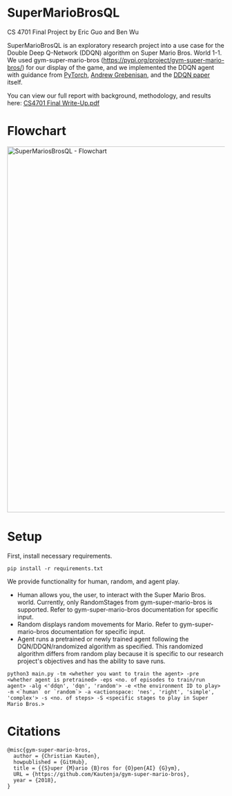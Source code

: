 # SuperMarioBrosQL
CS 4701 Final Project by Eric Guo and Ben Wu

SuperMarioBrosQL is an exploratory research project into a use case for the Double 
Deep Q-Network (DDQN) algorithm on Super Mario Bros. World 1-1. We used gym-super-mario-bros (https://pypi.org/project/gym-super-mario-bros/) 
for our display of the game, and we implemented the DDQN agent with guidance from [PyTorch](https://pytorch.org/tutorials/intermediate/reinforcement_q_learning.html), [Andrew Grebenisan](https://blog.paperspace.com/building-double-deep-q-network-super-mario-bros/), and the [DDQN paper](https://arxiv.org/abs/1509.06461) itself. 

You can view our full report with background, methodology, and results here: [CS4701 Final Write-Up.pdf](https://github.com/ericguo31/SuperMarioBrosQL/files/13707708/CS4701.Final.Write-Up.pdf)

# Flowchart
<img width="845" alt="SuperMariosBrosQL - Flowchart" src="https://github.com/ericguo31/SuperMarioBrosQL/assets/71906595/9c60fb57-8fd9-4236-90bc-0d43c7126d57">

# Setup
First, install necessary requirements.

```
pip install -r requirements.txt
```

We provide functionality for human, random, and agent play.
- Human allows you, the user, to interact with the Super Mario Bros. world. Currently, only RandomStages from gym-super-mario-bros is supported. Refer to gym-super-mario-bros documentation for specific input.
- Random displays random movements for Mario. Refer to gym-super-mario-bros documentation for specific input. 
- Agent runs a pretrained or newly trained agent following the DQN/DDQN/randomized algorithm as specified. This randomized algorithm differs from random play because it is specific to our research project's objectives and has the ability to save runs.

```
python3 main.py -tm <whether you want to train the agent> -pre <whether agent is pretrained> -eps <no. of episodes to train/run agent> -alg <'ddqn', 'dqn', 'random'> -e <the environment ID to play> -m <`human` or `random`> -a <actionspace: 'nes', 'right', 'simple', 'complex'> -s <no. of steps> -S <specific stages to play in Super Mario Bros.>
```

# Citations
```
@misc{gym-super-mario-bros,
  author = {Christian Kauten},
  howpublished = {GitHub},
  title = {{S}uper {M}ario {B}ros for {O}pen{AI} {G}ym},
  URL = {https://github.com/Kautenja/gym-super-mario-bros},
  year = {2018},
}
```

